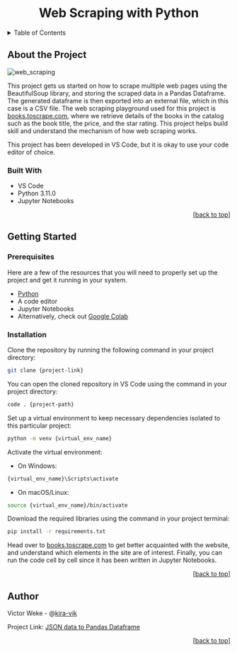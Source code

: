 <h1 align="center">Web Scraping with Python</h1>
<a name="readme-top"></a>

<!-- TABLE OF CONTENTS -->
<details>
  <summary>Table of Contents</summary>
  <ol>
    <li>
      <a href="#about-the-project">About The Project</a>
      <ul>
        <li><a href="#built-with">Built With</a></li>
      </ul>
    </li>
    <li>
      <a href="#getting-started">Getting Started</a>
      <ul>
        <li><a href="#prerequisites">Prerequisites</a></li>
        <li><a href="#installation">Installation</a></li>
      </ul>
    </li>
    <li><a href="#author">Author</a></li>
  </ol>
</details>

<!--ABOUT THE PROJECT-->
## About the Project

![web_scraping](https://github.com/kira-vik/WebScraping-with-Python/assets/35596661/8111a3f6-9d79-4df9-9aed-6a690b5af3de)

This project gets us started on how to scrape multiple web pages using the BeautifulSoup library, and storing the scraped data in a Pandas Dataframe. The generated dataframe is then exported into an external file, which in this case is a CSV file. The web scraping playground used for this project is [books.toscrape.com](https://books.toscrape.com/), where we retrieve details of the books in the catalog such as the book title, the price, and the star rating. This project helps build skill and understand the mechanism of how web scraping works.

This project has been developed in VS Code, but it is okay to use your code editor of choice.

### Built With

- VS Code
- Python 3.11.0
- Jupyter Notebooks

<p align="right">
     [<a href="#readme-top">back to top</a>]
</p>

<!--GETTING STARTED-->
## Getting Started

### Prerequisites

Here are a few of the resources that you will need to properly set up the project and get it running in your system.

- [Python](https://www.python.org/downloads/)
- A code editor
- Jupyter Notebooks
- Alternatively, check out [Google Colab](https://colab.google/)

### Installation

Clone the repository by running the following command in your project directory:

```bash
git clone {project-link}
```

You can open the cloned repository in VS Code using the command in your project directory:

```bash
code . {project-path}
```

Set up a virtual environment to keep necessary dependencies isolated to this particular project:

```bash
python -m venv {virtual_env_name}
```

Activate the virtual environment:

- On Windows:

```bash
{virtual_env_name}\Scripts\activate
```

- On macOS/Linux:

```bash
source {virtual_env_name}/bin/activate
```

Download the required libraries using the command in your project terminal:

```bash
pip install -r requirements.txt
```

Head over to [books.toscrape.com](https://books.toscrape.com/) to get better acquainted with the website, and understand which elements in the site are of interest.
Finally, you can run the code cell by cell since it has been written in Jupyter Notebooks.

<p align="right">
     [<a href="#readme-top">back to top</a>]
</p>

<!--AUTHOR-->

## Author

Victor Weke - @[kira-vik](https://github.com/kira-vik)

Project Link: [JSON data to Pandas Dataframe](https://github.com/kira-vik/JSON-data-to-Pandas-Dataframe)

<p align="right">
     [<a href="#readme-top">back to top</a>]
</p>
